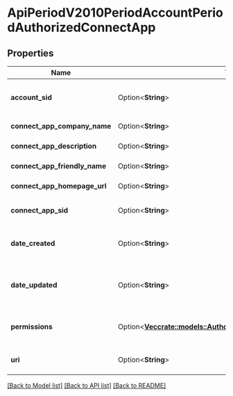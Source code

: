 # ApiPeriodV2010PeriodAccountPeriodAuthorizedConnectApp

## Properties

Name | Type | Description | Notes
------------ | ------------- | ------------- | -------------
**account_sid** | Option<**String**> | The SID of the [Account](https://www.twilio.com/docs/iam/api/account) that created the AuthorizedConnectApp resource. | [optional]
**connect_app_company_name** | Option<**String**> | The company name set for the Connect App. | [optional]
**connect_app_description** | Option<**String**> | A detailed description of the Connect App. | [optional]
**connect_app_friendly_name** | Option<**String**> | The name of the Connect App. | [optional]
**connect_app_homepage_url** | Option<**String**> | The public URL for the Connect App. | [optional]
**connect_app_sid** | Option<**String**> | The SID that we assigned to the Connect App. | [optional]
**date_created** | Option<**String**> | The date and time in GMT that the resource was created specified in [RFC 2822](https://www.ietf.org/rfc/rfc2822.txt) format. | [optional]
**date_updated** | Option<**String**> | The date and time in GMT that the resource was last updated specified in [RFC 2822](https://www.ietf.org/rfc/rfc2822.txt) format. | [optional]
**permissions** | Option<[**Vec<crate::models::AuthorizedConnectAppEnumPermission>**](authorized_connect_app_enum_permission.md)> | The set of permissions that you authorized for the Connect App.  Can be: `get-all` or `post-all`. | [optional]
**uri** | Option<**String**> | The URI of the resource, relative to `https://api.twilio.com`. | [optional]

[[Back to Model list]](../README.md#documentation-for-models) [[Back to API list]](../README.md#documentation-for-api-endpoints) [[Back to README]](../README.md)


